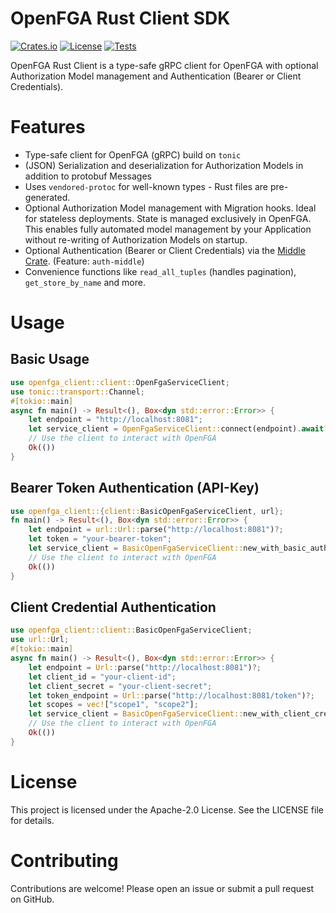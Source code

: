 # OpenFGA Rust Client SDK

[![Crates.io](https://img.shields.io/crates/v/openfga-client)](https://crates.io/crates/openfga-client)
[![License](https://img.shields.io/badge/License-Apache_2.0-blue.svg)](https://opensource.org/licenses/Apache-2.0)
[![Tests](https://github.com/vakamo-labs/openfga-client/actions/workflows/ci.yaml/badge.svg)](https://github.com/vakamo-labs/openfga-client/actions/workflows/ci.yaml)

OpenFGA Rust Client is a type-safe gRPC client for OpenFGA with optional Authorization Model management and Authentication (Bearer or Client Credentials).

# Features

* Type-safe client for OpenFGA (gRPC) build on `tonic`
* (JSON) Serialization and deserialization for Authorization Models in addition to protobuf Messages
* Uses `vendored-protoc` for well-known types - Rust files are pre-generated.
* Optional Authorization Model management with Migration hooks. Ideal for stateless deployments. State is managed exclusively in OpenFGA. This enables fully automated model management by your Application without re-writing of Authorization Models on startup.
* Optional Authentication (Bearer or Client Credentials) via the [Middle Crate](https://crates.io/crates/middle). (Feature: `auth-middle`)
* Convenience functions like `read_all_tuples` (handles pagination), `get_store_by_name` and more.

# Usage

## Basic Usage
```rust
use openfga_client::client::OpenFgaServiceClient;
use tonic::transport::Channel;
#[tokio::main]
async fn main() -> Result<(), Box<dyn std::error::Error>> {
    let endpoint = "http://localhost:8081";
    let service_client = OpenFgaServiceClient::connect(endpoint).await?;
    // Use the client to interact with OpenFGA
    Ok(())
}
```

## Bearer Token Authentication (API-Key)
```rust
use openfga_client::{client::BasicOpenFgaServiceClient, url};
fn main() -> Result<(), Box<dyn std::error::Error>> {
    let endpoint = url::Url::parse("http://localhost:8081")?;
    let token = "your-bearer-token";
    let service_client = BasicOpenFgaServiceClient::new_with_basic_auth(endpoint, token)?;
    // Use the client to interact with OpenFGA
    Ok(())
}
```

## Client Credential Authentication
```rust
use openfga_client::client::BasicOpenFgaServiceClient;
use url::Url;
#[tokio::main]
async fn main() -> Result<(), Box<dyn std::error::Error>> {
    let endpoint = Url::parse("http://localhost:8081")?;
    let client_id = "your-client-id";
    let client_secret = "your-client-secret";
    let token_endpoint = Url::parse("http://localhost:8081/token")?;
    let scopes = vec!["scope1", "scope2"];
    let service_client = BasicOpenFgaServiceClient::new_with_client_credentials(endpoint, client_id, client_secret, token_endpoint, &scopes).await?;
    // Use the client to interact with OpenFGA
    Ok(())
}
```

# License
This project is licensed under the Apache-2.0 License. See the LICENSE file for details.

# Contributing
Contributions are welcome! Please open an issue or submit a pull request on GitHub.
